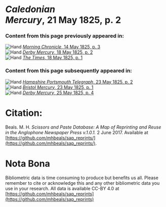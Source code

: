 # *Caledonian Mercury*, 21 May 1825, p. 2  
  
### Content from this page previously appeared in:  
![Hand](http://scissorsandpaste.net/wp-content/uploads/2017/06/smallhandpointer.png) [*Morning Chronicle*, 14 May 1825, p. 3](https://mhbeals.github.io/sap_html/Morning-Chronicle/Morning-Chronicle-14-May-1825-p-3)  
![Hand](http://scissorsandpaste.net/wp-content/uploads/2017/06/smallhandpointer.png) [*Derby Mercury*, 18 May 1825, p. 2](https://mhbeals.github.io/sap_html/Derby-Mercury/Derby-Mercury-18-May-1825-p-2)  
![Hand](http://scissorsandpaste.net/wp-content/uploads/2017/06/smallhandpointer.png) [*The Times*, 18 May 1825, p. 1](https://mhbeals.github.io/sap_html/The-Times/The-Times-18-May-1825-p-1)  
  
### Content from this page subsequently appeared in:  
![Hand](http://scissorsandpaste.net/wp-content/uploads/2017/06/smallhandpointer.png) [*Hampshire Portsmouth Telegraph*, 23 May 1825, p. 2](https://mhbeals.github.io/sap_html/Hampshire-Portsmouth-Telegraph/Hampshire-Portsmouth-Telegraph-23-May-1825-p-2)  
![Hand](http://scissorsandpaste.net/wp-content/uploads/2017/06/smallhandpointer.png) [*Bristol Mercury*, 23 May 1825, p. 1](https://mhbeals.github.io/sap_html/Bristol-Mercury/Bristol-Mercury-23-May-1825-p-1)  
![Hand](http://scissorsandpaste.net/wp-content/uploads/2017/06/smallhandpointer.png) [*Derby Mercury*, 25 May 1825, p. 4](https://mhbeals.github.io/sap_html/Derby-Mercury/Derby-Mercury-25-May-1825-p-4)  


# Citation: 

Beals. M. H. *Scissors and Paste Database: A Map of Reprinting and Reuse in the Anglophone Newspaper Press v.1.0.1.* 2 June 2017. Available at [https://github.com/mhbeals/sap_reprints/](https://github.com/mhbeals/sap_reprints/). 

# Nota Bona

Bibliometric data is time consuming to produce but benefits us all. Please remember to cite or acknowledge this and any other bibliometric data you use in your research. All data is available CC-BY 4.0 at [https://github.com/mhbeals/sap_reprints](https://github.com/mhbeals/sap_reprints)